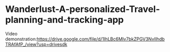 # Wanderlust-A-personalized-Travel-planning-and-tracking-app
Video demonstration:https://drive.google.com/file/d/1IhLBc6MIv7bkZPGV3NvIIhdbTRAfAfP_/view?usp=drivesdk
